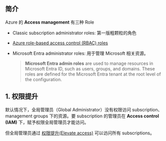 

## 简介

Azure 的 **Access management** 有三种 Role

- Classic subscription administrator roles: 第一版粗颗粒的角色

- [Azure role-based access control (RBAC) roles](Role.md)

- Microsoft Entra administrator roles: 用于管理 Microsoft 相关资源。

  > **Microsoft Entra admin roles** are used to manage resources in Microsoft Entra ID, such as users, groups, and domains. These roles are defined for the Microsoft Entra tenant at the root level of the configuration.

## 1. 权限提升

默认情况下，全局管理员（Global Administrator）没有权限访问 subscription、management groups 下的资源。要 subscription 的管理员在 **Access control (IAM)** 下，赋予权限全局管理员才能访问。

但全局管理员通过 [权限提升(Elevate access)](./Global%20Administrator/Elevate%20access.md) 可以访问所有 subscriptions。 